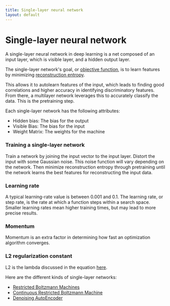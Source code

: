 ```yaml
---
title: Single-layer neural network
layout: default
---
```


# Single-layer neural network

A single-layer neural network in deep learning is a net composed of an input layer, which is  visible layer, and a hidden output layer. 

The single-layer network's goal, or [objective function](./glossary.html#objectivefunction), is to learn features by minimizing [reconstruction entropy](./glossary.html#reconstructionentropy).

This allows it to autolearn features of the input, which leads to finding good correlations and higher accuracy in identifying discriminatory features. From there, a multilayer network leverages this to accurately classify the data. This is the pretraining step.

Each single-layer network has the following attributes:

* Hidden bias: The bias for the output
* Visible Bias: The bias for the input
* Weight Matrix: The weights for the machine 

### Training a single-layer network

Train a network by joining the input vector to the input layer. Distort the input with some Gaussian noise. This noise function will vary depending on the network. Then minimize reconstruction entropy through pretraining until the network learns the best features for reconstructing the input data.

### Learning rate

A typical learning-rate value is between 0.001 and 0.1. The learning rate, or step rate, is the rate at which a function steps within a search space. Smaller learning rates mean higher training times, but may lead to more precise results.

### Momentum

Momentum is an extra factor in determining how fast an optimization algorithm converges.

### L2 regularization constant

L2 is the lambda discussed in the equation [here](http://ufldl.stanford.edu/wiki/index.php/Backpropagation_Algorithm).

Here are the different kinds of single-layer networks:

* [Restricted Boltzmann Machines](./restrictedboltzmannmachine.html)
* [Continuous Restricted Boltzmann Machine](./continuousrestrictedboltzmannmachine.html)
* [Denoising AutoEncoder](./denoisingautoencoder.html)
